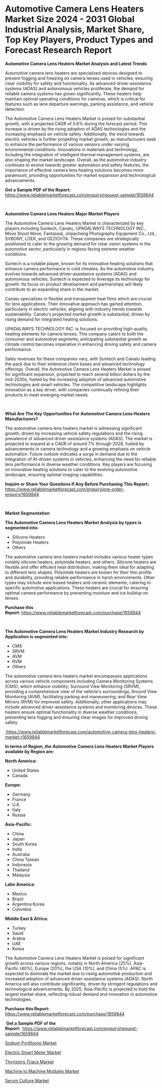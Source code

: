 <p><h1>Automotive Camera Lens Heaters Market Size 2024 - 2031 Global Industrial Analysis, Market Share, Top Key Players, Product Types and Forecast Research Report</h1></p><p><strong>Automotive Camera Lens Heaters Market Analysis and Latest Trends</strong></p>
<p><p>Automotive camera lens heaters are specialized devices designed to prevent fogging and freezing on camera lenses used in vehicles, ensuring clear visibility for safety and functionality. As advanced driver-assistance systems (ADAS) and autonomous vehicles proliferate, the demand for reliable camera systems has grown significantly. These heaters help maintain optimal operating conditions for cameras, which is critical for features such as lane departure warnings, parking assistance, and vehicle detection.</p><p>The Automotive Camera Lens Heaters Market is poised for substantial growth, with a projected CAGR of 5.6% during the forecast period. This increase is driven by the rising adoption of ADAS technologies and the increasing emphasis on vehicle safety. Additionally, the trend towards electric vehicles is further propelling market growth, as manufacturers seek to enhance the performance of various sensors under varying environmental conditions. Innovations in materials and technology, including the integration of intelligent thermal management systems, are also shaping the market landscape. Overall, as the automotive industry continues to evolve towards greater automation and safety features, the importance of effective camera lens heating solutions becomes more paramount, providing opportunities for market expansion and technological advancements.</p></p>
<p><strong>Get a Sample PDF of the Report:&nbsp;</strong> <a href="https://www.reliablemarketforecast.com/enquiry/request-sample/1659844?utm_campaign=1159&utm_medium=2&utm_source=Github&utm_content=ia&utm_term=26102024&utm_id=automotive-camera-lens-heaters">https://www.reliablemarketforecast.com/enquiry/request-sample/1659844</a></p>
<p>&nbsp;</p>
<p><strong>Automotive Camera Lens Heaters Major Market Players</strong></p>
<p><p>The Automotive Camera Lens Heaters Market is characterized by key players including Suntech, Canatu, UPADALWAYS TECHNOLOGY INC., Move Shoot Move, Fantaseal, Jinjiacheng Photography Equipment Co., Ltd., SVBONY, LOEK, and GEZICHTA. These companies are strategically positioned to cater to the growing demand for clear vision systems in the automotive sector, particularly in regions facing extreme weather conditions.</p><p>Suntech is a notable player, known for its innovative heating solutions that enhance camera performance in cold climates. As the automotive industry evolves towards advanced driver-assistance systems (ADAS) and autonomous vehicles, Suntech is expected to leverage its technology for growth. Its focus on product development and partnerships will likely contribute to an expanding share in the market.</p><p>Canatu specializes in flexible and transparent heat films which are crucial for lens applications. Their innovative approach has gained attention, particularly in electric vehicles, aligning with industry trends towards sustainability. Canatu's projected market growth is substantial, driven by rising demand for integrated heating solutions.</p><p>UPADALWAYS TECHNOLOGY INC. is focused on providing high-quality heating elements for camera lenses. This company caters to both the consumer and automotive segments, anticipating substantial growth as climate control becomes imperative in enhancing driving safety and camera performance.</p><p>Sales revenues for these companies vary, with Suntech and Canatu leading the pack due to their extensive client bases and advanced technology offerings. Overall, the Automotive Camera Lens Heaters Market is poised for significant expansion, projected to reach several billion dollars by the mid-2030s, fueled by the increasing adoption of advanced automotive technologies and smart vehicles. The competitive landscape highlights innovation as a key driver, with companies continually refining their products to meet emerging market needs.</p></p>
<p>&nbsp;</p>
<p><strong>What Are The Key Opportunities For Automotive Camera Lens Heaters Manufacturers?</strong></p>
<p><p>The automotive camera lens heaters market is witnessing significant growth, driven by increasing vehicle safety regulations and the rising prevalence of advanced driver-assistance systems (ADAS). The market is projected to expand at a CAGR of around 7% through 2028, fueled by advancements in camera technology and a growing emphasis on vehicle automation. Future outlook indicates a surge in demand due to the integration of AI-driven systems in vehicles, enhancing the need for reliable lens performance in diverse weather conditions. Key players are focusing on innovative heating solutions to cater to the evolving automotive landscape, ensuring optimal imaging capabilities.</p></p>
<p><strong>Inquire or Share Your Questions If Any Before Purchasing This Report:</strong> <a href="https://www.reliablemarketforecast.com/enquiry/pre-order-enquiry/1659844?utm_campaign=1159&utm_medium=2&utm_source=Github&utm_content=ia&utm_term=26102024&utm_id=automotive-camera-lens-heaters">https://www.reliablemarketforecast.com/enquiry/pre-order-enquiry/1659844</a></p>
<p>&nbsp;</p>
<p><strong>Market Segmentation</strong></p>
<p><strong>The Automotive Camera Lens Heaters Market Analysis by types is segmented into:</strong></p>
<p><ul><li>Silicone Heaters</li><li>Polyimide Heaters</li><li>Others</li></ul></p>
<p><p>The automotive camera lens heaters market includes various heater types notably silicone heaters, polyimide heaters, and others. Silicone heaters are flexible and offer efficient heat distribution, making them ideal for adapting to different lens shapes. Polyimide heaters are known for their thin profile and durability, providing reliable performance in harsh environments. Other types may include wire-based heaters and ceramic elements, catering to specific automotive applications. These heaters are crucial for ensuring optimal camera performance by preventing moisture and ice buildup on lenses.</p></p>
<p><strong>Purchase this Report:&nbsp;</strong><a href="https://www.reliablemarketforecast.com/purchase/1659844?utm_campaign=1159&utm_medium=2&utm_source=Github&utm_content=ia&utm_term=26102024&utm_id=automotive-camera-lens-heaters">https://www.reliablemarketforecast.com/purchase/1659844</a></p>
<p>&nbsp;</p>
<p><strong>The Automotive Camera Lens Heaters Market Industry Research by Application is segmented into:</strong></p>
<p><ul><li>CMS</li><li>SRVM</li><li>AVM</li><li>RVM</li><li>Others</li></ul></p>
<p><p>The automotive camera lens heaters market encompasses applications across various vehicle components including Camera Monitoring Systems (CMS), which enhance visibility; Surround View Monitoring (SRVM), providing a comprehensive view of the vehicle's surroundings; Around View Monitoring (AVM), facilitating parking and maneuvering; and Rear View Mirrors (RVM) for improved safety. Additionally, other applications may include advanced driver-assistance systems and monitoring devices. These heaters ensure optimal functionality in diverse weather conditions, preventing lens fogging and ensuring clear images for improved driving safety.</p></p>
<p><a href="https://www.reliablemarketforecast.com/automotive-camera-lens-heaters-market-r1659844?utm_campaign=1159&utm_medium=2&utm_source=Github&utm_content=ia&utm_term=26102024&utm_id=automotive-camera-lens-heaters">&nbsp;https://www.reliablemarketforecast.com/automotive-camera-lens-heaters-market-r1659844</a></p>
<p><strong>In terms of Region, the Automotive Camera Lens Heaters Market Players available by Region are:</strong></p>
<p>
    <p> <strong> North America: </strong>
        <ul>
            <li>United States</li>
            <li>Canada</li>
        </ul>
        </p> 
    <p> <strong> Europe: </strong>
        <ul>
            <li>Germany</li>
            <li>France</li>
            <li>U.K.</li>
            <li>Italy</li>
            <li>Russia</li>
        </ul>
        </p> 
    <p> <strong> Asia-Pacific: </strong>
        <ul>
            <li>China</li>
            <li>Japan</li>
            <li>South Korea</li>
            <li>India</li>
            <li>Australia</li>
            <li>China Taiwan</li>
            <li>Indonesia</li>
            <li>Thailand</li>
            <li>Malaysia</li>
        </ul>
        </p> 
    <p> <strong> Latin America: </strong>
        <ul>
            <li>Mexico</li>
            <li>Brazil</li>
            <li>Argentina Korea</li>
            <li>Colombia</li>
        </ul>
        </p> 
    <p> <strong> Middle East & Africa: </strong>
        <ul>
            <li>Turkey</li>
            <li>Saudi</li>
            <li>Arabia</li>
            <li>UAE</li>
            <li>Korea</li>
        </ul>
    </p>
    </p>
<p><p>The Automotive Camera Lens Heaters Market is poised for significant growth across various regions, notably in North America (25%), Asia-Pacific (40%), Europe (20%), the USA (10%), and China (5%). APAC is expected to dominate the market due to rising automotive production and increased adoption of advanced driver-assistance systems (ADAS). North America will also contribute significantly, driven by stringent regulations and technological advancements. By 2025, Asia-Pacific is projected to hold the largest market share, reflecting robust demand and innovation in automotive technologies.</p></p>
<p><strong>Purchase this Report: </strong><a href="https://www.reliablemarketforecast.com/purchase/1659844?utm_campaign=1159&utm_medium=2&utm_source=Github&utm_content=ia&utm_term=26102024&utm_id=automotive-camera-lens-heaters">https://www.reliablemarketforecast.com/purchase/1659844</a></p>
<p>&nbsp;<strong>Get a Sample PDF of the Report:&nbsp;&nbsp;</strong><a href="https://www.reliablemarketforecast.com/enquiry/request-sample/1659844?utm_campaign=1159&utm_medium=2&utm_source=Github&utm_content=ia&utm_term=26102024&utm_id=automotive-camera-lens-heaters">https://www.reliablemarketforecast.com/enquiry/request-sample/1659844</a></p>
<p><strong></strong></p>
<p><p><a href="https://github.com/chantekestenmo/Market-Research-Report-List-1/blob/main/sodium-pyrithione-market.md?utm_campaign=1159&utm_medium=2&utm_source=Github&utm_content=ia&utm_term=26102024&utm_id=automotive-camera-lens-heaters">Sodium Pyrithione Market</a></p><p><a href="https://issuu.com/reportprime-2/docs/electric-smart-meter-market-size-20_4849ff57992c1a?utm_campaign=1159&utm_medium=2&utm_source=Github&utm_content=ia&utm_term=26102024&utm_id=automotive-camera-lens-heaters">Electric Smart Meter Market</a></p><p><a href="https://www.linkedin.com/pulse/market-forecasting-change-global-thyristors-triacs-dynamics-future-70nse?utm_campaign=1159&utm_medium=2&utm_source=Github&utm_content=ia&utm_term=26102024&utm_id=automotive-camera-lens-heaters">Thyristors Triacs Market</a></p><p><a href="https://www.linkedin.com/pulse/machine-modules-market-evolution-global-trends-regional-dynamics-xc1be?utm_campaign=1159&utm_medium=2&utm_source=Github&utm_content=ia&utm_term=26102024&utm_id=automotive-camera-lens-heaters">Machine to Machine Modules Market</a></p><p><a href="https://github.com/mickahmaland/Market-Research-Report-List-1/blob/main/serum-culture-market.md?utm_campaign=1159&utm_medium=2&utm_source=Github&utm_content=ia&utm_term=26102024&utm_id=automotive-camera-lens-heaters">Serum Culture Market</a></p></p>